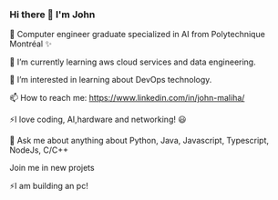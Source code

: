 ### Hi there 👋 I'm John

🔭 Computer engineer graduate specialized in AI from Polytechnique Montréal ✨

🌱 I’m currently learning aws cloud services and data engineering.

👯 I’m interested in learning about DevOps technology.

📫 How to reach me: https://www.linkedin.com/in/john-maliha/

⚡I love coding, AI,hardware and networking! 😃

💬 Ask me about anything about Python, Java, Javascript, Typescript, NodeJs, C/C++

 Join me in new projets
  
⚡I am building an pc!
